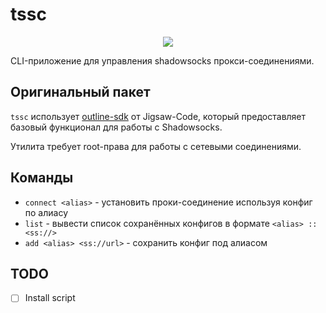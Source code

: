 # tssc

<p align="center">
    <img src="https://skillicons.dev/icons?i=go" />
</p>

CLI-приложение для управления shadowsocks прокси-соединениями.

## Оригинальный пакет

`tssc` использует [outline-sdk](https://github.com/Jigsaw-Code/outline-sdk) от Jigsaw-Code, который предоставляет базовый функционал для работы с Shadowsocks.

Утилита требует root-права для работы с сетевыми соединениями. 

## Команды

- `connect <alias>` - установить проки-соединение используя конфиг по алиасу
- `list` - вывести список сохранённых конфигов в формате `<alias> :: <ss://>`
- `add <alias> <ss://url>` - сохранить конфиг под алиасом

## TODO

- [ ] Install script
